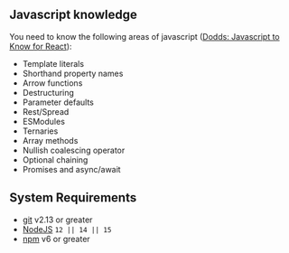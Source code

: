 ## Javascript knowledge 

You need to know the following areas of javascript ([Dodds: Javascript to Know for React](https://kentcdodds.com/blog/javascript-to-know-for-react)):
* Template literals
* Shorthand property names
* Arrow functions
* Destructuring
* Parameter defaults
* Rest/Spread
* ESModules
* Ternaries
* Array methods
* Nullish coalescing operator
* Optional chaining
* Promises and async/await

## System Requirements
-   [git](https://git-scm.com/)  v2.13 or greater
-   [NodeJS](https://nodejs.org/)  `12 || 14 || 15`
-   [npm](https://www.npmjs.com/)  v6 or greater
<!--stackedit_data:
eyJoaXN0b3J5IjpbLTEyMzUzNTIwNjNdfQ==
-->